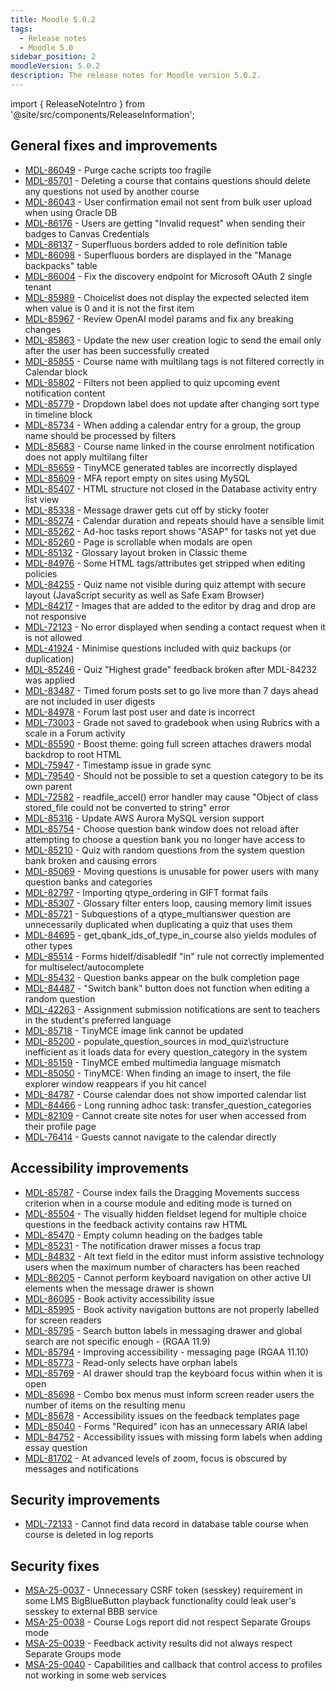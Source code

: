 ```yaml
---
title: Moodle 5.0.2
tags:
  - Release notes
  - Moodle 5.0
sidebar_position: 2
moodleVersion: 5.0.2
description: The release notes for Moodle version 5.0.2.
---
```


import { ReleaseNoteIntro } from '@site/src/components/ReleaseInformation';

<ReleaseNoteIntro releaseName={frontMatter.moodleVersion} />

## General fixes and improvements
<!-- cspell:disable -->
- [MDL-86049](https://moodle.atlassian.net/browse/MDL-86049) - Purge cache scripts too fragile
- [MDL-85701](https://moodle.atlassian.net/browse/MDL-85701) - Deleting a course that contains questions should delete any questions not used by another course
- [MDL-86043](https://moodle.atlassian.net/browse/MDL-86043) - User confirmation email not sent from bulk user upload when using Oracle DB
- [MDL-86176](https://moodle.atlassian.net/browse/MDL-86176) - Users are getting "Invalid request" when sending their badges to Canvas Credentials
- [MDL-86137](https://moodle.atlassian.net/browse/MDL-86137) - Superfluous borders added to role definition table
- [MDL-86098](https://moodle.atlassian.net/browse/MDL-86098) - Superfluous borders are displayed in the "Manage backpacks" table
- [MDL-86004](https://moodle.atlassian.net/browse/MDL-86004) - Fix the discovery endpoint for Microsoft OAuth 2 single tenant
- [MDL-85989](https://moodle.atlassian.net/browse/MDL-85989) - Choicelist does not display the expected selected item when value is 0 and it is not the first item
- [MDL-85967](https://moodle.atlassian.net/browse/MDL-85967) - Review OpenAI model params and fix any breaking changes
- [MDL-85863](https://moodle.atlassian.net/browse/MDL-85863) - Update the new user creation logic to send the email only after the user has been successfully created
- [MDL-85855](https://moodle.atlassian.net/browse/MDL-85855) - Course name with multilang tags is not filtered correctly in Calendar block
- [MDL-85802](https://moodle.atlassian.net/browse/MDL-85802) - Filters not been applied to quiz upcoming event notification content
- [MDL-85779](https://moodle.atlassian.net/browse/MDL-85779) - Dropdown label does not update after changing sort type in timeline block
- [MDL-85734](https://moodle.atlassian.net/browse/MDL-85734) - When adding a calendar entry for a group, the group name should be processed by filters
- [MDL-85683](https://moodle.atlassian.net/browse/MDL-85683) - Course name linked in the course enrolment notification does not apply multilang filter
- [MDL-85659](https://moodle.atlassian.net/browse/MDL-85659) - TinyMCE generated tables are incorrectly displayed
- [MDL-85609](https://moodle.atlassian.net/browse/MDL-85609) - MFA report empty on sites using MySQL
- [MDL-85407](https://moodle.atlassian.net/browse/MDL-85407) - HTML structure not closed in the Database activity entry list view
- [MDL-85338](https://moodle.atlassian.net/browse/MDL-85338) - Message drawer gets cut off by sticky footer
- [MDL-85274](https://moodle.atlassian.net/browse/MDL-85274) - Calendar duration and repeats should have a sensible limit
- [MDL-85262](https://moodle.atlassian.net/browse/MDL-85262) - Ad-hoc tasks report shows "ASAP" for tasks not yet due
- [MDL-85260](https://moodle.atlassian.net/browse/MDL-85260) - Page is scrollable when modals are open
- [MDL-85132](https://moodle.atlassian.net/browse/MDL-85132) - Glossary layout broken in Classic theme
- [MDL-84976](https://moodle.atlassian.net/browse/MDL-84976) - Some HTML tags/attributes get stripped when editing policies
- [MDL-84255](https://moodle.atlassian.net/browse/MDL-84255) - Quiz name not visible during quiz attempt with secure layout (JavaScript security as well as Safe Exam Browser)
- [MDL-84217](https://moodle.atlassian.net/browse/MDL-84217) - Images that are added to the editor by drag and drop are not responsive
- [MDL-72123](https://moodle.atlassian.net/browse/MDL-72123) - No error displayed when sending a contact request when it is not allowed
- [MDL-41924](https://moodle.atlassian.net/browse/MDL-41924) - Minimise questions included with quiz backups (or duplication)
- [MDL-85246](https://moodle.atlassian.net/browse/MDL-85246) - Quiz "Highest grade" feedback broken after MDL-84232 was applied
- [MDL-83487](https://moodle.atlassian.net/browse/MDL-83487) - Timed forum posts set to go live more than 7 days ahead are not included in user digests
- [MDL-84978](https://moodle.atlassian.net/browse/MDL-84978) - Forum last post user and date is incorrect
- [MDL-73003](https://moodle.atlassian.net/browse/MDL-73003) - Grade not saved to gradebook when using Rubrics with a scale in a Forum activity
- [MDL-85590](https://moodle.atlassian.net/browse/MDL-85590) - Boost theme: going full screen attaches drawers modal backdrop to root HTML
- [MDL-75947](https://moodle.atlassian.net/browse/MDL-75947) - Timestamp issue in grade sync
- [MDL-79540](https://moodle.atlassian.net/browse/MDL-79540) - Should not be possible to set a question category to be its own parent
- [MDL-72582](https://moodle.atlassian.net/browse/MDL-72582) - readfile_accel() error handler may cause "Object of class stored_file could not be converted to string" error
- [MDL-85316](https://moodle.atlassian.net/browse/MDL-85316) - Update AWS Aurora MySQL version support
- [MDL-85754](https://moodle.atlassian.net/browse/MDL-85754) - Choose question bank window does not reload after attempting to choose a question bank you no longer have access to
- [MDL-85210](https://moodle.atlassian.net/browse/MDL-85210) - Quiz with random questions from the system question bank broken and causing errors
- [MDL-85069](https://moodle.atlassian.net/browse/MDL-85069) - Moving questions is unusable for power users with many question banks and categories
- [MDL-82797](https://moodle.atlassian.net/browse/MDL-82797) - Importing qtype_ordering in GIFT format fails
- [MDL-85307](https://moodle.atlassian.net/browse/MDL-85307) - Glossary filter enters loop, causing memory limit issues
- [MDL-85721](https://moodle.atlassian.net/browse/MDL-85721) - Subquestions of a qtype_multianswer question are unnecessarily duplicated when duplicating a quiz that uses them
- [MDL-84695](https://moodle.atlassian.net/browse/MDL-84695) - get_qbank_ids_of_type_in_course also yields modules of other types
- [MDL-85514](https://moodle.atlassian.net/browse/MDL-85514) - Forms hideIf/disabledIf "in" rule not correctly implemented for multiselect/autocomplete
- [MDL-85432](https://moodle.atlassian.net/browse/MDL-85432) - Question banks appear on the bulk completion page
- [MDL-84487](https://moodle.atlassian.net/browse/MDL-84487) - "Switch bank" button does not function when editing a random question
- [MDL-42263](https://moodle.atlassian.net/browse/MDL-42263) - Assignment submission notifications are sent to teachers in the student's preferred language
- [MDL-85718](https://moodle.atlassian.net/browse/MDL-85718) - TinyMCE image link cannot be updated
- [MDL-85200](https://moodle.atlassian.net/browse/MDL-85200) - populate_question_sources in mod_quiz\structure inefficient as it loads data for every question_category in the system
- [MDL-85159](https://moodle.atlassian.net/browse/MDL-85159) - TinyMCE embed multimedia language mismatch
- [MDL-85050](https://moodle.atlassian.net/browse/MDL-85050) - TinyMCE: When finding an image to insert, the file explorer window reappears if you hit cancel
- [MDL-84787](https://moodle.atlassian.net/browse/MDL-84787) - Course calendar does not show imported calendar list
- [MDL-84466](https://moodle.atlassian.net/browse/MDL-84466) - Long running adhoc task: transfer_question_categories
- [MDL-82109](https://moodle.atlassian.net/browse/MDL-82109) - Cannot create site notes for user when accessed from their profile page
- [MDL-76414](https://moodle.atlassian.net/browse/MDL-76414) - Guests cannot navigate to the calendar directly
<!-- cspell:enable -->

## Accessibility improvements
<!-- cspell:disable -->
- [MDL-85787](https://moodle.atlassian.net/browse/MDL-85787) - Course index fails the Dragging Movements success criterion when in a course module and editing mode is turned on
- [MDL-85504](https://moodle.atlassian.net/browse/MDL-85504) - The visually hidden fieldset legend for multiple choice questions in the feedback activity contains raw HTML
- [MDL-85470](https://moodle.atlassian.net/browse/MDL-85470) - Empty column heading on the badges table
- [MDL-85231](https://moodle.atlassian.net/browse/MDL-85231) - The notification drawer misses a focus trap
- [MDL-84832](https://moodle.atlassian.net/browse/MDL-84832) - Alt text field in the editor must inform assistive technology users when the maximum number of characters has been reached
- [MDL-86205](https://moodle.atlassian.net/browse/MDL-86205) - Cannot perform keyboard navigation on other active UI elements when the message drawer is shown
- [MDL-86095](https://moodle.atlassian.net/browse/MDL-86095) - Book activity accessibility issue
- [MDL-85995](https://moodle.atlassian.net/browse/MDL-85995) - Book activity navigation buttons are not properly labelled for screen readers
- [MDL-85795](https://moodle.atlassian.net/browse/MDL-85795) - Search button labels in messaging drawer and global search are not specific enough - (RGAA 11.9)
- [MDL-85794](https://moodle.atlassian.net/browse/MDL-85794) - Improving accessibility - messaging page (RGAA 11.10)
- [MDL-85773](https://moodle.atlassian.net/browse/MDL-85773) - Read-only selects have orphan labels
- [MDL-85769](https://moodle.atlassian.net/browse/MDL-85769) - AI drawer should trap the keyboard focus within when it is open
- [MDL-85698](https://moodle.atlassian.net/browse/MDL-85698) - Combo box menus must inform screen reader users the number of items on the resulting menu
- [MDL-85678](https://moodle.atlassian.net/browse/MDL-85678) - Accessibility issues on the feedback templates page
- [MDL-85040](https://moodle.atlassian.net/browse/MDL-85040) - Forms "Required" icon has  an unnecessary ARIA label
- [MDL-84752](https://moodle.atlassian.net/browse/MDL-84752) - Accessibility issues with missing form labels when adding essay question
- [MDL-81702](https://moodle.atlassian.net/browse/MDL-81702) - At advanced levels of zoom, focus is obscured by messages and notifications
<!-- cspell:enable -->

## Security improvements
<!-- cspell:disable -->
- [MDL-72133](https://moodle.atlassian.net/browse/MDL-72133) - Cannot find data record in database table course when course is deleted in log reports
<!-- cspell:enable -->

## Security fixes
<!-- cspell:disable -->
- [MSA-25-0037](https://moodle.org/mod/forum/discuss.php?d=469490) - Unnecessary CSRF token (sesskey) requirement in some LMS BigBlueButton playback functionality could leak user's sesskey to external BBB service
- [MSA-25-0038](https://moodle.org/mod/forum/discuss.php?d=469491) - Course Logs report did not respect Separate Groups mode
- [MSA-25-0039](https://moodle.org/mod/forum/discuss.php?d=469492) - Feedback activity results did not always respect Separate Groups mode
- [MSA-25-0040](https://moodle.org/mod/forum/discuss.php?d=469493) - Capabilities and callback that control access to profiles not working in some web services
<!-- cspell:enable -->
